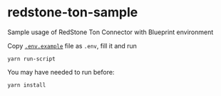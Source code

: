 # redstone-ton-sample
Sample usage of RedStone Ton Connector with Blueprint environment

Copy [`.env.example`](.env.example) file as `.env`, fill it and run 

```shell
yarn run-script
```

You may have needed to run before:

```shell
yarn install
```
